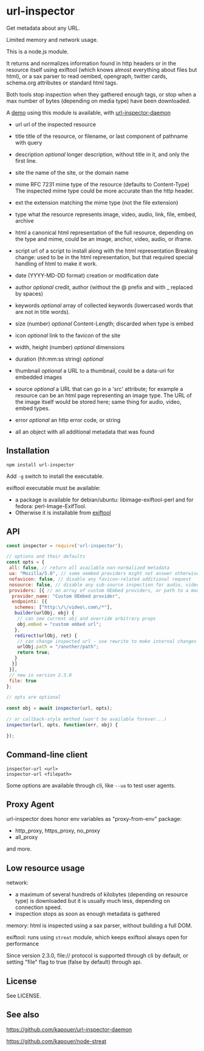 url-inspector
=============

Get metadata about any URL.

Limited memory and network usage.

This is a node.js module.

It returns and normalizes information found in http headers or in the resource
itself using exiftool (which knows almost everything about files but html),
or a sax parser to read oembed, opengraph, twitter cards, schema.org attributes
or standard html tags.

Both tools stop inspection when they gathered enough tags, or stop when a max number
of bytes (depending on media type) have been downloaded.

A [demo](http://inspector.eda.sarl) using this module is available,
with [url-inspector-daemon](http://github.com/kapouer/url-inspector-daemon)

* url
  url of the inspected resource

* title
  title of the resource, or filename, or last component of pathname with query

* description
  *optional* longer description, without title in it, and only the first line.

* site
  the name of the site, or the domain name

* mime
  RFC 7231 mime type of the resource (defaults to Content-Type)
  The inspected mime type could be more accurate than the http header.

* ext
  the extension matching the mime type (not the file extension)

* type
  what the resource represents
  image, video, audio, link, file, embed, archive

* html
  a canonical html representation of the full resource,
  depending on the type and mime, could be an image, anchor, video, audio, or iframe.

* script
  url of a script to install along with the html representation
  Breaking change: used to be in the html representation, but that required
  special handling of html to make it work.

* date (YYYY-MD-DD format)
  creation or modification date

* author
  *optional* credit, author (without the @ prefix and with _ replaced by spaces)

* keywords
  *optional* array of collected keywords (lowercased words that are not in title words).

* size (number)
  *optional* Content-Length; discarded when type is embed

* icon
  *optional* link to the favicon of the site

* width, height (number)
  *optional* dimensions

* duration (hh:mm:ss string)
  *optional*

* thumbnail
  *optional* a URL to a thumbnail, could be a data-uri for embedded images

* source
  *optional* a URL that can go in a 'src' attribute; for example a resource can
  be an html page representing an image type. The URL of the image itself would
  be stored here; same thing for audio, video, embed types.

* error
  *optional* an http error code, or string

* all
  an object with all additional metadata that was found

Installation
------------

```shell
npm install url-inspector
```

Add `-g` switch to install the executable.

exiftool executable must be available:

* a package is available for debian/ubuntu: libimage-exiftool-perl
and for fedora: perl-Image-ExifTool.
* Otherwise it is installable from [exiftool](http://owl.phy.queensu.ca/~phil/exiftool/)

API
---

```js
const inspector = require('url-inspector');

// options and their defaults
const opts = {
 all: false, // return all available non-normalized metadata
 ua: "Mozilla/5.0", // some oembed providers might not answer otherwise
 nofavicon: false, // disable any favicon-related additional request
 nosource: false, // disable any sub-source inspection for audio, video, image types
 providers: [{ // an array of custom OEmbed providers, or path to a module exporting such an array
  provider_name: "Custom OEmbed provider",
  endpoints: [{
   schemes: ["http:\/\/video\.com\/*"],
   builder(urlObj, obj) {
    // can see current obj and override arbitrary props
    obj.embed = "custom embed url";
   },
   redirect(urlObj, ret) {
    // can change inspected url - use rewrite to make internal changes
    urlObj.path = "/another/path";
    return true;
   }
  }]
 }],
 // new in version 2.3.0
 file: true
};

// opts are optional

const obj = await inspector(url, opts);

// or callback-style method (won't be available forever...)
inspector(url, opts, function(err, obj) {

});

```

Command-line client
-------------------

```shell
inspector-url <url>
inspector-url <filepath>
```

Some options are available through cli, like `--ua` to test user agents.

Proxy Agent
-----------

url-inspector does honor env variables as "proxy-from-env" package:

* http_proxy, https_proxy, no_proxy
* all_proxy

and more.

Low resource usage
------------------

network:

* a maximum of several hundreds of kilobytes (depending on resource type) is downloaded
  but it is usually much less, depending on connection speed.
* inspection stops as soon as enough metadata is gathered

memory: html is inspected using a sax parser, without building a full DOM.

exiftool: runs using `streat` module, which keeps exiftool always open for performance

Since version 2.3.0, file:// protocol is supported through cli by default,
or setting "file" flag to true (false by default) through api.

License
-------

See LICENSE.

See also
--------

<https://github.com/kapouer/url-inspector-daemon>

<https://github.com/kapouer/node-streat>

